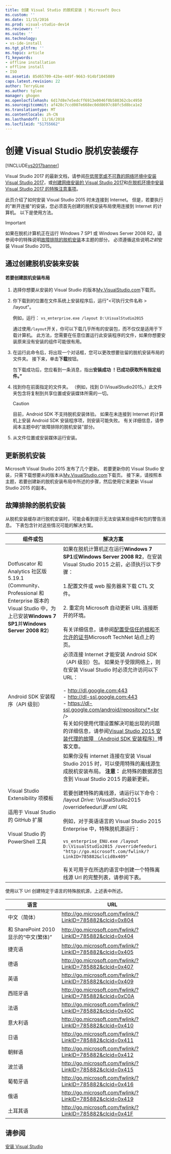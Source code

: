 ```yaml
---
title: 创建 Visual Studio 的脱机安装 | Microsoft Docs
ms.custom: ''
ms.date: 11/15/2016
ms.prod: visual-studio-dev14
ms.reviewer: ''
ms.suite: ''
ms.technology:
- vs-ide-install
ms.tgt_pltfrm: ''
ms.topic: article
f1_keywords:
- offline installation
- offline install
- ISO
ms.assetid: 85d65709-42be-449f-9663-914bf1045089
caps.latest.revision: 22
author: TerryGLee
ms.author: tglee
manager: ghogen
ms.openlocfilehash: 6d17d8e7e5edcff6913e0046f0b580362cbc4950
ms.sourcegitcommit: af428c7ccd007e668ec0dd8697c88fc5d8bca1e2
ms.translationtype: MT
ms.contentlocale: zh-CN
ms.lasthandoff: 11/16/2018
ms.locfileid: "51755662"
---
```

# <a name="create-an-offline-installation-of-visual-studio"></a>创建 Visual Studio 脱机安装缓存
[!INCLUDE[vs2017banner](../includes/vs2017banner.md)]

Visual Studio 2017 的最新文档，请参阅[在低带宽或不可靠的网络环境中安装 Visual Studio 2017](https://docs.microsoft.com/visualstudio/install/install-vs-inconsistent-quality-network)，或[创建网络安装的 Visual Studio 2017](https://docs.microsoft.com/visualstudio/install/create-a-network-installation-of-visual-studio)和[在脱机环境中安装 Visual Studio 2017 的特殊注意事项](https://docs.microsoft.com/visualstudio/install/install-visual-studio-in-offline-environment)。

此页介绍了如何安装 Visual Studio 2015 时未连接到 Internet。 但是，若要执行的"断开连接"的安装，您必须首先创建的脱机安装布局使用连接到 Internet 的计算机。 以下是使用方法。  

> [!IMPORTANT]
>  如果在脱机计算机正在运行 Windows 7 SP1 或 Windows Server 2008 R2，请参阅中的特殊说明[故障排除的脱机安装](#BKMK_tshoot)本主题的部分。  必须遵循这些说明*之前*安装 Visual Studio 2015。  

##  <a name="BKMK_Offline"></a> 通过创建脱机安装来安装  

#### <a name="to-create-an-offline-installation-layout"></a>若要创建脱机安装布局  

1.  选择你想要从安装的 Visual Studio 的版本[My.VisualStudio.com](https://my.visualstudio.com/downloads?q=visual%20studio%20Enterprise%202015)下载页。  

2.  你下载到的位置在文件系统上安装程序后，运行"\<可执行文件名称 > /layout"。  

     例如，运行： `vs_enterprise.exe /layout D:\VisualStudio2015`  

     通过使用`/layout`开关，你可以下载几乎所有的安装包，而不仅仅是适用于下载计算机。 此方法，您需要在任意位置运行此安装程序的文件，如果你想要安装原来没有安装的组件可能很有用。  

3.  在运行此命令后，将出现一个对话框，您可以更改想要驻留的脱机安装布局的文件夹。   接下来，单击**下载**按钮。  

     包下载成功后，您应看到一条消息，指出**安装成功 ！已成功获取所有指定组件。”**  

4.  找到你在前面指定的文件夹。 （例如，找到 D:\VisualStudio2015。）此文件夹包含将复制到共享位置或安装媒体所需的一切。  

    > [!CAUTION]
    >  目前，Android SDK 不支持脱机安装体验。 如果在未连接到 Internet 的计算机上安装 Android SDK 安装程序项，则安装可能失败。 有关详细信息，请参阅本主题中的"故障排除的脱机安装"部分。  

5.  从文件位置或安装媒体运行安装。  

## <a name="updating-an-offline-installation"></a>更新脱机安装  
 Microsoft Visual Studio 2015 发布了几个更新。 若要更新你的 Visual Studio 安装，只需下载想要从的版本从[My.VisualStudio.com](https://my.visualstudio.com/downloads?q=visual%20studio%20Enterprise%202015)下载页。 接下来，请按照本主题，若要创建新的脱机安装布局中所述的步骤，然后使用它来更新 Visual Studio 2015 的副本。  

##  <a name="BKMK_tshoot"></a> 故障排除的脱机安装  
 从脱机安装缓存进行脱机安装时，可能会看到提示无法安装某些组件和包的警告消息。 下表包含针对这些情况可能的解决方案。  


|                                                                                       组件或包                                                                                       |                                                                                                                                                                                                                                                                                                                                                                                                   解决方案                                                                                                                                                                                                                                                                                                                                                                                                   |
|--------------------------------------------------------------------------------------------------------------------------------------------------------------------------------------------------|--------------------------------------------------------------------------------------------------------------------------------------------------------------------------------------------------------------------------------------------------------------------------------------------------------------------------------------------------------------------------------------------------------------------------------------------------------------------------------------------------------------------------------------------------------------------------------------------------------------------------------------------------------------------------------------------------------------------------------------------------------------------------------------------------------------|
| Dotfuscator 和 Analytics 社区版 5.19.1 (Community、 Professional 和 Enterprise 版本的 Visual Studio 中，为上已安装**Windows 7 SP1**并**Windows Server 2008 R2**) |                                                                                                                                       如果在脱机计算机正在运行**Windows 7 SP1**或**Windows Server 2008 R2**，在安装 Visual Studio 2015 之前，必须执行以下步骤：<br /><br /> 1.配置文件或 web 服务器来下载 CTL 文件。<br /><br /> 2.  重定向 Microsoft 自动更新 URL 连接断开的环境。<br /><br /> 有关详细信息，请参阅[配置受信任的根和不允许的证书](https://technet.microsoft.com/library/dn265983.aspx)Microsoft TechNet 站点上的页。                                                                                                                                       |
|                                                                                  Android SDK 安装程序（API 级别）                                                                                   |                                                                        必须连接 Internet 才能安装 Android SDK（API 级别）包。 如果处于受限网络上，则在安装 Visual Studio 时必须允许访问以下 URL：<br /><br /> -   http://dl.google.com:443<br />-   http://dl-ssl.google.com:443<br />-   https://dl-ssl.google.com/android/repository/*<br /> <br />有关如何使用代理设置解决可能出现的问题的详细信息，请参阅[Visual Studio 2015 安装代理的故障 （Android SDK 安装程序）](https://blogs.msdn.microsoft.com/peterhauge/2016/09/22/visual-studio-2015-install-failures-android-sdk-setup-behind-a-proxy/)博客文章。                                                                         |
|                             Visual Studio Extensibility 项模板<br /><br /> 适用于 Visual Studio 的 GitHub 扩展<br /><br /> Visual Studio 的 PowerShell 工具                             | 如果你没有 internet 连接在安装 Visual Studio 2015 时，可以使用特殊的离线源生成脱机安装布局。 **注意：** 此特殊的数据源包含到 Visual Studio 2015 的最新更新。 <br /><br /> 若要创建特殊的离线源，请运行以下命令： /layout *Drive:* \VisualStudio2015 /overridefeeduri*源 xml URL*<br /><br /> 例如，对于英语语言的 Visual Studio 2015 Enterprise 中，特殊脱机源运行：<br /><br /> `vs_enterprise_ENU.exe /layout D:\VisualStudio2015 /overridefeeduri "http://go.microsoft.com/fwlink/?LinkID=785882&clcid0x409"`<br /><br /> 有关可用于在所选的语言中创建一个特殊离线源 Url 的完整列表，请参阅下表。 |

 使用以下 Url 创建特定于语言的特殊脱机源，上述表中所述。  


|       语言        |                            URL                            |
|-----------------------|-----------------------------------------------------------|
| 中文（简体）  | http://go.microsoft.com/fwlink/?LinkID=785882&clcid=0x804 |
| 和 SharePoint 2010 显示的“中文(繁体)” | http://go.microsoft.com/fwlink/?LinkID=785882&clcid=0x404 |
|         捷克语         | http://go.microsoft.com/fwlink/?LinkID=785882&clcid=0x405 |
|        德语         | http://go.microsoft.com/fwlink/?LinkID=785882&clcid=0x407 |
|        英语        | http://go.microsoft.com/fwlink/?LinkID=785882&clcid=0x409 |
|        西班牙语        | http://go.microsoft.com/fwlink/?LinkID=785882&clcid=0xC0A |
|        法语         | http://go.microsoft.com/fwlink/?LinkID=785882&clcid=0x40C |
|        意大利语        | http://go.microsoft.com/fwlink/?LinkID=785882&clcid=0x410 |
|       日语        | http://go.microsoft.com/fwlink/?LinkID=785882&clcid=0x411 |
|        朝鲜语         | http://go.microsoft.com/fwlink/?LinkID=785882&clcid=0x412 |
|        波兰语         | http://go.microsoft.com/fwlink/?LinkID=785882&clcid=0x415 |
|      葡萄牙语       | http://go.microsoft.com/fwlink/?LinkID=785882&clcid=0x416 |
|        俄语        | http://go.microsoft.com/fwlink/?LinkID=785882&clcid=0x419 |
|        土耳其语        | http://go.microsoft.com/fwlink/?LinkID=785882&clcid=0x41F |

## <a name="see-also"></a>请参阅  
 [安装 Visual Studio]()